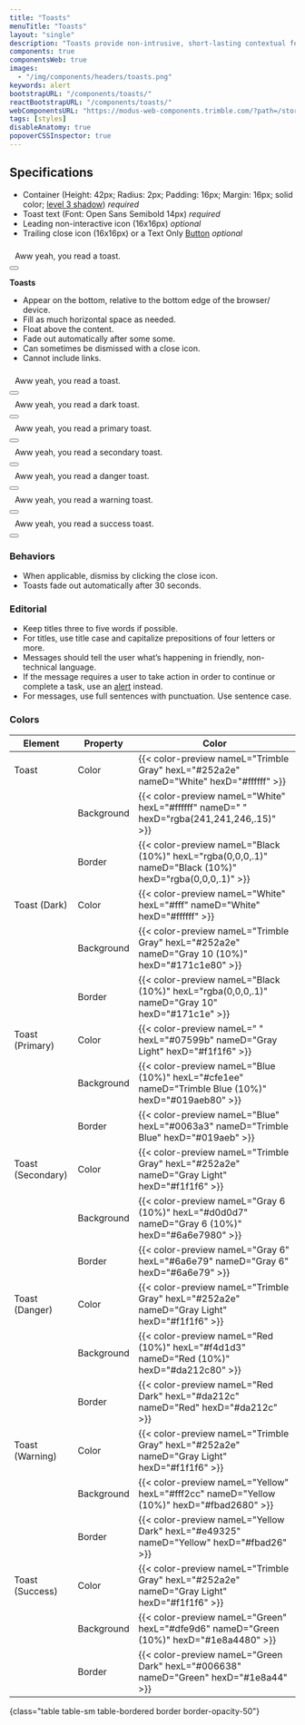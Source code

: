 ```yaml
---
title: "Toasts"
menuTitle: "Toasts"
layout: "single"
description: "Toasts provide non-intrusive, short-lasting contextual feedback to the user."
components: true
componentsWeb: true
images:
  - "/img/components/headers/toasts.png"
keywords: alert
bootstrapURL: "/components/toasts/"
reactBootstrapURL: "/components/toasts/"
webComponentsURL: "https://modus-web-components.trimble.com/?path=/story/components-toast--default"
tags: [styles]
disableAnatomy: true
popoverCSSInspector: true
---
```


<style>
.toast-body {padding: .594rem;}
</style>

## Specifications

- Container (Height: 42px; Radius: 2px; Padding: 16px; Margin: 16px; solid color; [level 3 shadow](/foundations/shadows-and-depth/)) _required_
- Toast text (Font: Open Sans Semibold 14px) _required_
- Leading non-interactive icon (16x16px) _optional_
- Trailing close icon (16x16px) or a Text Only [Button](/components/web/buttons/) _optional_

<div class="guide-example-block my-3 py-3 bg-body-secondary bg-opacity-10">
    <div
      class="toast show my-5 mx-auto pe-none"
      style=""
      role="alert"
      aria-live="assertive"
      data-bs-toggle="popover"
      data-bs-x-template="<div class='popover popover-css-inspector bs-popover-left fade show' role='tooltip'><div class='popover-arrow'></div><div class='popover-body'></div></div>"
      data-bs-custom-class="popover-css-inspector"
      data-bs-placement="left"
      data-css-inspector-hide="bg-color margin max-width padding width"
      data-css-inspector-show="">
      <div class="d-flex align-items-center">
      <div class="toast-body">Aww yeah, you read a toast.</div>
      <button type="button" class="btn-close me-2 m-auto" data-bs-dismiss="alert">
      </button>
    </div>
  </div>
</div>

**Toasts**

- Appear on the bottom, relative to the bottom edge of the browser/ device.
- Fill as much horizontal space as needed.
- Float above the content.
- Fade out automatically after some some.
- Can sometimes be dismissed with a close icon.
- Cannot include links.

<div class="toast show mb-3" role="alert" aria-live="assertive" aria-atomic="true">
  <div class="d-flex align-items-center">
    <div class="toast-body">Aww yeah, you read a toast.</div>
    <button type="button" class="btn-close me-2 m-auto" data-bs-dismiss="toast" aria-label="Close">
    </button>
  </div>
</div>

<div class="toast toast-dark show mb-3" role="alert" aria-live="assertive" aria-atomic="true">
  <div class="d-flex align-items-center">
    <div class="toast-body">Aww yeah, you read a dark toast.</div>
    <button type="button" class="btn-close me-2 m-auto" data-bs-dismiss="toast" aria-label="Close">
    </button>
  </div>
</div>
<div class="toast toast-primary show mb-3" role="alert" aria-live="assertive" aria-atomic="true">
  <div class="d-flex align-items-center">
    <div class="toast-body">Aww yeah, you read a primary toast.</div>
    <button type="button" class="btn-close me-2 m-auto" data-bs-dismiss="toast" aria-label="Close">
    </button>
  </div>
</div>
<div class="toast toast-secondary show mb-3" role="alert" aria-live="assertive" aria-atomic="true">
  <div class="d-flex align-items-center">
    <div class="toast-body">Aww yeah, you read a secondary toast.</div>
    <button type="button" class="btn-close me-2 m-auto" data-bs-dismiss="toast" aria-label="Close">
    </button>
  </div>
</div>
<div class="toast toast-danger show mb-3" role="alert" aria-live="assertive" aria-atomic="true">
  <div class="d-flex align-items-center">
    <div class="toast-body">Aww yeah, you read a danger toast.</div>
    <button type="button" class="btn-close me-2 m-auto" data-bs-dismiss="alert">
    </button>
  </div>
</div>
<div class="toast toast-warning show mb-3" role="alert" aria-live="assertive" aria-atomic="true">
  <div class="d-flex align-items-center">
    <div class="toast-body">Aww yeah, you read a warning toast.</div>
    <button type="button" class="btn-close me-2 m-auto" data-bs-dismiss="alert">
    </button>
  </div>
</div>
<div class="toast toast-success show mb-3" role="alert" aria-live="assertive" aria-atomic="true">
  <div class="d-flex align-items-center">
    <div class="toast-body">Aww yeah, you read a success toast.</div>
    <button type="button" class="btn-close me-2 m-auto" data-bs-dismiss="alert">
    </button>
  </div>
</div>

### Behaviors

- When applicable, dismiss by clicking the close icon.
- Toasts fade out automatically after 30 seconds.

### Editorial

- Keep titles three to five words if possible.
- For titles, use title case and capitalize prepositions of four letters or more.
- Messages should tell the user what’s happening in friendly, non-technical language.
- If the message requires a user to take action in order to continue or complete a task, use an [alert](/components/web/alerts/)
  instead.
- For messages, use full sentences with punctuation. Use sentence case.

### Colors

<!-- prettier-ignore-start -->
| Element           | Property   | Color                                                                                                     |
| ----------------- | ---------- | --------------------------------------------------------------------------------------------------------- |
| Toast             | Color      | {{< color-preview nameL="Trimble Gray" hexL="#252a2e" nameD="White" hexD="#ffffff" >}}                    |
|                   | Background | {{< color-preview nameL="White" hexL="#ffffff" nameD=" " hexD="rgba(241,241,246,.15)" >}}                 |
|                   | Border     | {{< color-preview nameL="Black (10%)" hexL="rgba(0,0,0,.1)" nameD="Black (10%)" hexD="rgba(0,0,0,.1)" >}} |
| Toast (Dark)      | Color      | {{< color-preview nameL="White" hexL="#fff" nameD="White" hexD="#ffffff" >}}                              |
|                   | Background | {{< color-preview nameL="Trimble Gray" hexL="#252a2e" nameD="Gray 10 (10%)" hexD="#171c1e80" >}}          |
|                   | Border     | {{< color-preview nameL="Black (10%)" hexL="rgba(0,0,0,.1)" nameD="Gray 10" hexD="#171c1e" >}}            |
| Toast (Primary)   | Color      | {{< color-preview nameL=" " hexL="#07599b" nameD="Gray Light" hexD="#f1f1f6" >}}                          |
|                   | Background | {{< color-preview nameL="Blue (10%)" hexL="#cfe1ee" nameD="Trimble Blue (10%)" hexD="#019aeb80" >}}       |
|                   | Border     | {{< color-preview nameL="Blue" hexL="#0063a3" nameD="Trimble Blue" hexD="#019aeb" >}}                     |
| Toast (Secondary) | Color      | {{< color-preview nameL="Trimble Gray" hexL="#252a2e" nameD="Gray Light" hexD="#f1f1f6" >}}               |
|                   | Background | {{< color-preview nameL="Gray 6 (10%)" hexL="#d0d0d7" nameD="Gray 6 (10%)" hexD="#6a6e7980" >}}           |
|                   | Border     | {{< color-preview nameL="Gray 6" hexL="#6a6e79" nameD="Gray 6" hexD="#6a6e79" >}}                         |
| Toast (Danger)    | Color      | {{< color-preview nameL="Trimble Gray" hexL="#252a2e" nameD="Gray Light" hexD="#f1f1f6" >}}               |
|                   | Background | {{< color-preview nameL="Red (10%)" hexL="#f4d1d3" nameD="Red (10%)" hexD="#da212c80" >}}                 |
|                   | Border     | {{< color-preview nameL="Red Dark" hexL="#da212c" nameD="Red" hexD="#da212c" >}}                          |
| Toast (Warning)   | Color      | {{< color-preview nameL="Trimble Gray" hexL="#252a2e" nameD="Gray Light" hexD="#f1f1f6" >}}               |
|                   | Background | {{< color-preview nameL="Yellow" hexL="#fff2cc" nameD="Yellow (10%)" hexD="#fbad2680" >}}                 |
|                   | Border     | {{< color-preview nameL="Yellow Dark" hexL="#e49325" nameD="Yellow" hexD="#fbad26" >}}                    |
| Toast (Success)   | Color      | {{< color-preview nameL="Trimble Gray" hexL="#252a2e" nameD="Gray Light" hexD="#f1f1f6" >}}               |
|                   | Background | {{< color-preview nameL="Green" hexL="#dfe9d6" nameD="Green (10%)" hexD="#1e8a4480" >}}                   |
|                   | Border     | {{< color-preview nameL="Green Dark" hexL="#006638" nameD="Green" hexD="#1e8a44" >}}                      |
{class="table table-sm table-bordered border border-opacity-50"}
<!-- prettier-ignore-end -->
